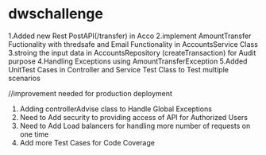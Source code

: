 # dwschallenge
1.Added new Rest PostAPI(/transfer) in Acco
2.implement AmountTransfer Fuctionality with thredsafe and Email Functionality in AccountsService Class
3.stroing the input data in AccountsRepository (createTransaction) for Audit purpose
4.Handling Exceptions using AmountTransferException 
5.Added UnitTest Cases in Controller and Service Test Class to Test multiple scenarios


//improvement needed for production deployment

1. Adding controllerAdvise class  to Handle Global Exceptions 
2. Need  to Add security to providing access of API for Authorized Users
3. Need to Add Load balancers for handling more number of requests on one time
4. Add more Test Cases for Code Coverage
